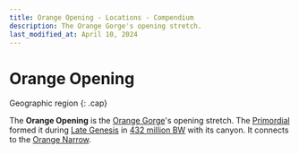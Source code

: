 ```yaml
---
title: Orange Opening - Locations - Compendium
description: The Orange Gorge's opening stretch.
last_modified_at: April 10, 2024
---
```


# Orange Opening
Geographic region
{: .cap}

The **Orange Opening** is the [Orange Gorge](/compendium/locations/orange-gorge/)'s opening stretch. The [Primordial](/compendium/creatures/primordial/) formed it during [Late Genesis](/compendium/events/genesis/#late-genesis) in [432 million BW](/compendium/events/genesis/#432-million-bw) with its canyon. It connects to the [Orange Narrow](/compendium/locations/orange-narrow/).
